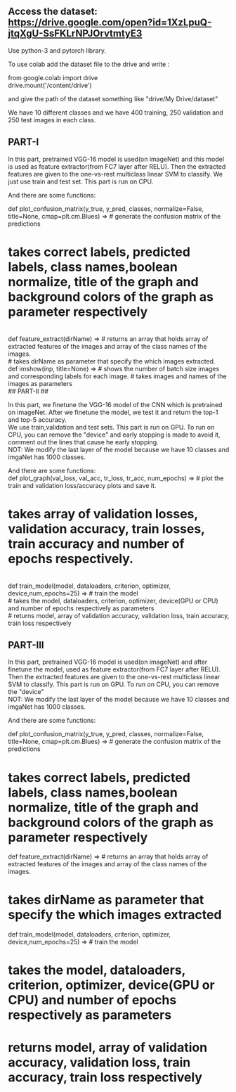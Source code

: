 ## Access the dataset: https://drive.google.com/open?id=1XzLpuQ-jtqXgU-SsFKLrNPJOrvtmtyE3

Use python-3 and pytorch library. <br>

To use colab add the dataset file to the drive and write :<br>

from google.colab import drive<br>
drive.mount('/content/drive')<br>

and give the path of the dataset something like "drive/My Drive/dataset"<br>

We have 10 different classes and we have 400 training, 250 validation and 250 test images in each class.<br>

## PART-I ##

In this part, pretrained VGG-16 model is used(on imageNet) and this model is used as feature extractor(from FC7 layer after RELU).
Then the extracted features are given to the one-vs-rest multiclass linear SVM to classify. We just use train and test set. 
This part is run on CPU.<br>

And there are some functions: <br>

def plot_confusion_matrix(y_true, y_pred, classes, normalize=False, title=None, cmap=plt.cm.Blues) => # generate the confusion matrix of the predictions<br>
# takes correct labels, predicted labels, class names,boolean normalize, title of the graph and background colors of the graph as parameter respectively 
<br>
def feature_extract(dirName) => # returns an array that holds array of extracted features of the images and array of the class names of the images.<br>
# takes dirName as parameter that specify the which images extracted.
<br>
def imshow(inp, title=None) => # shows the number of batch size images and corresponding labels for each image.
# takes images and names of the images as parameters
<br>
## PART-II ##

In this part, we finetune the VGG-16 model of the CNN which is pretrained on imageNet. After we finetune the model, we test it and return the top-1 and top-5 accuracy.<br>
We use train,validation and test sets. This part is run on GPU. To run on CPU, you can remove the "device" and early stopping is made to avoid it, comment out the lines that cause he early stopping.<br>
NOT: We modify the last layer of the model because we have 10 classes and imgaNet has 1000 classes.<br>

And there are some functions: 
<br>
def plot_graph(val_loss, val_acc, tr_loss, tr_acc, num_epochs) => # plot the train and validation loss/accuracy plots and save it.<br>
# takes array of validation losses, validation accuracy, train losses, train accuracy and number of epochs respectively.
<br>
def train_model(model, dataloaders, criterion, optimizer, device,num_epochs=25) => # train the model <br>
# takes the model, dataloaders, criterion, optimizer, device(GPU or CPU) and number of epochs respectively as parameters<br>
# returns model, array of validation accuracy, validation loss, train accuracy, train loss respectively<br>

## PART-III ##

In this part, pretrained VGG-16 model is used(on imageNet) and after finetune the model, used as feature extractor(from FC7 layer after RELU).<br>
Then the extracted features are given to the one-vs-rest multiclass linear SVM to classify. This part is run on GPU. To run on CPU, you can remove the "device"<br>
NOT: We modify the last layer of the model because we have 10 classes and imgaNet has 1000 classes.<br>

And there are some functions: <br>

def plot_confusion_matrix(y_true, y_pred, classes, normalize=False, title=None, cmap=plt.cm.Blues) => # generate the confusion matrix of the predictions<br>
# takes correct labels, predicted labels, class names,boolean normalize, title of the graph and background colors of the graph as parameter respectively <br>

def feature_extract(dirName) => # returns an array that holds array of extracted features of the images and array of the class names of the images.<br>
# takes dirName as parameter that specify the which images extracted<br>

def train_model(model, dataloaders, criterion, optimizer, device,num_epochs=25) => # train the model <br>
# takes the model, dataloaders, criterion, optimizer, device(GPU or CPU) and number of epochs respectively as parameters<br>
# returns model, array of validation accuracy, validation loss, train accuracy, train loss respectively<br>
